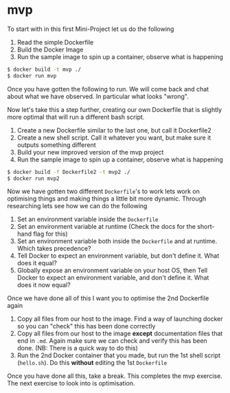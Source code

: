 # mvp

To start with in this first Mini-Project let us do the following

1) Read the simple Dockerfile
2) Build the Docker Image
3) Run the sample image to spin up a container, observe what is happening

```bash
$ docker build -t mvp ./
$ docker run mvp
```

Once you have gotten the following to run. We will come back and chat about what we have observed.
In particular what looks "wrong".

Now let's take this a step further, creating our own Dockerfile that is slightly more optimal
that will run a different bash script.

1) Create a new Dockerfile similar to the last one, but call it Dockerfile2
2) Create a new shell script. Call it whatever you want, but make sure it outputs something different
3) Build your new improved version of the mvp project
4) Run the sample image to spin up a container, observe what is happening

```bash
$ docker build -f Dockerfile2 -t mvp2 ./
$ docker run mvp2
```

Now we have gotten two different `Dockerfile`'s to work lets work on optimising things and making
things a little bit more dynamic. Through researching lets see how we can do the following

1) Set an environment variable inside the `Dockerfile`
2) Set an environment variable at runtime (Check the docs for the short-hand flag for this)
3) Set an environment variable both inside the `Dockerfile` and at runtime. Which takes precedence?
4) Tell Docker to expect an environment variable, but don't define it. What does it equal?
5) Globally expose an environment variable on your host OS, then Tell Docker to expect an environment
variable, and don't define it. What does it now equal?

Once we have done all of this I want you to optimise the 2nd Dockerfile again

1) Copy all files from our host to the image. Find a way of launching docker so you can "check"
this has been done correctly
2) Copy all files from our host to the image **except** documentation files that end in `.md`.
Again make sure we can check and verify this has been done. (NB: There is a quick way to do this)
3) Run the 2nd Docker container that you made, but run the 1st shell script (`hello.sh`).
Do this **without** editing the 1st `Dockerfile`

Once you have done all this, take a break. This completes the mvp exercise. The next exercise to
look into is optimisation.
